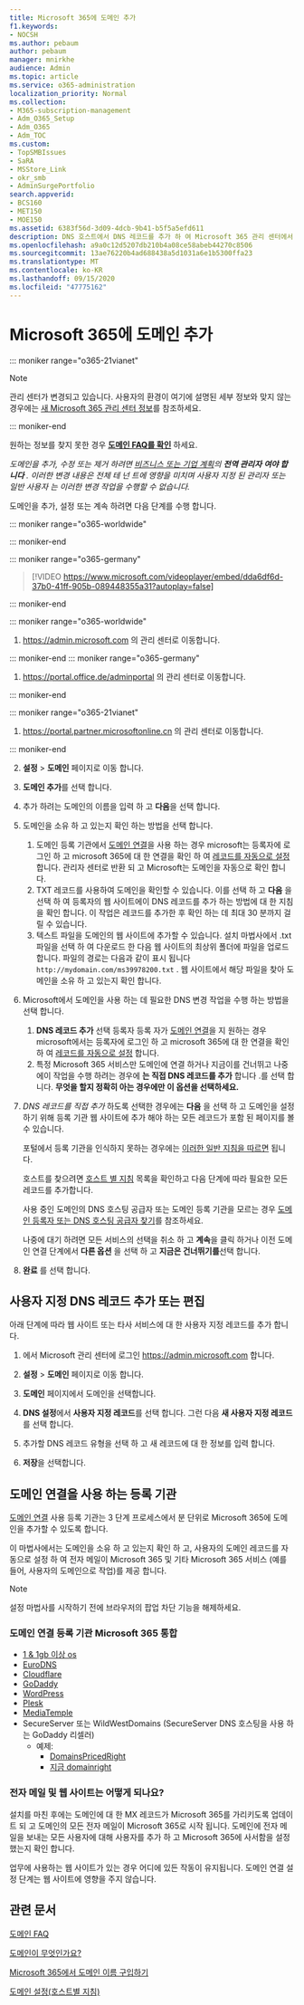 ```yaml
---
title: Microsoft 365에 도메인 추가
f1.keywords:
- NOCSH
ms.author: pebaum
author: pebaum
manager: mnirkhe
audience: Admin
ms.topic: article
ms.service: o365-administration
localization_priority: Normal
ms.collection:
- M365-subscription-management
- Adm_O365_Setup
- Adm_O365
- Adm_TOC
ms.custom:
- TopSMBIssues
- SaRA
- MSStore_Link
- okr_smb
- AdminSurgePortfolio
search.appverid:
- BCS160
- MET150
- MOE150
ms.assetid: 6383f56d-3d09-4dcb-9b41-b5f5a5efd611
description: DNS 호스트에서 DNS 레코드를 추가 하 여 Microsoft 365 관리 센터에서 Microsoft 365에 도메인을 추가 합니다. 설치 마법사가 프로세스를 안내 합니다.
ms.openlocfilehash: a9a0c12d5207db210b4a08ce58abeb44270c8506
ms.sourcegitcommit: 13ae76220b4ad688438a5d1031a6e1b5300ffa23
ms.translationtype: MT
ms.contentlocale: ko-KR
ms.lasthandoff: 09/15/2020
ms.locfileid: "47775162"
---
```

# <a name="add-a-domain-to-microsoft-365"></a>Microsoft 365에 도메인 추가

::: moniker range="o365-21vianet"

> [!NOTE]
> 관리 센터가 변경되고 있습니다. 사용자의 환경이 여기에 설명된 세부 정보와 맞지 않는 경우에는 [새 Microsoft 365 관리 센터 정보](https://docs.microsoft.com/microsoft-365/admin/microsoft-365-admin-center-preview?view=o365-21vianet)를 참조하세요.

::: moniker-end

 원하는 정보를 찾지 못한 경우 **[도메인 FAQ를 확인](domains-faq.md)** 하세요. 
  
 *도메인을 추가, 수정 또는 제거 하려면 [비즈니스 또는 기업 계획](https://products.office.com/business/office)의 **전역 관리자** **여야 합니다** . 이러한 변경 내용은 전체 테 넌 트에 영향을 미치며 *사용자 지정 된 관리자* 또는 *일반 사용자* 는 이러한 변경 작업을 수행할 수 없습니다.*  

 도메인을 추가, 설정 또는 계속 하려면 다음 단계를 수행 합니다. 

::: moniker range="o365-worldwide"
  
::: moniker-end

::: moniker range="o365-germany"

> [!VIDEO https://www.microsoft.com/videoplayer/embed/dda6df6d-37b0-41ff-905b-089448355a31?autoplay=false]
  
::: moniker-end

::: moniker range="o365-worldwide"

1. <a href="https://go.microsoft.com/fwlink/p/?linkid=2024339" target="_blank">https://admin.microsoft.com</a> 의 관리 센터로 이동합니다.

::: moniker-end
::: moniker range="o365-germany"

1. <a href="https://go.microsoft.com/fwlink/p/?linkid=848041" target="_blank">https://portal.office.de/adminportal</a> 의 관리 센터로 이동합니다.

::: moniker-end

::: moniker range="o365-21vianet"

1. <a href="https://go.microsoft.com/fwlink/p/?linkid=850627" target="_blank">https://portal.partner.microsoftonline.cn</a> 의 관리 센터로 이동합니다.

::: moniker-end
    
2. **설정**  >  **도메인** 페이지로 이동 합니다. 

3. **도메인 추가**를 선택 합니다.
    
4. 추가 하려는 도메인의 이름을 입력 하 고 **다음**을 선택 합니다.
    
5. 도메인을 소유 하 고 있는지 확인 하는 방법을 선택 합니다.
    
    1. 도메인 등록 기관에서 [도메인 연결](#domain-connect-registrars-integrating-with-microsoft-365)을 사용 하는 경우 microsoft는 등록자에 로그인 하 고 microsoft 365에 대 한 연결을 확인 하 여 [레코드를 자동으로 설정](../get-help-with-domains/domain-connect.md) 합니다. 관리자 센터로 반환 되 고 Microsoft는 도메인을 자동으로 확인 합니다.
    2. TXT 레코드를 사용하여 도메인을 확인할 수 있습니다. 이를 선택 하 고 **다음** 을 선택 하 여 등록자의 웹 사이트에이 DNS 레코드를 추가 하는 방법에 대 한 지침을 확인 합니다. 이 작업은 레코드를 추가한 후 확인 하는 데 최대 30 분까지 걸릴 수 있습니다. 
    3. 텍스트 파일을 도메인의 웹 사이트에 추가할 수 있습니다. 설치 마법사에서 .txt 파일을 선택 하 여 다운로드 한 다음 웹 사이트의 최상위 폴더에 파일을 업로드 합니다. 파일의 경로는 다음과 같이 표시 됩니다 `http://mydomain.com/ms39978200.txt` . 웹 사이트에서 해당 파일을 찾아 도메인을 소유 하 고 있는지 확인 합니다.
    
6. Microsoft에서 도메인을 사용 하는 데 필요한 DNS 변경 작업을 수행 하는 방법을 선택 합니다.
    
    1. **DNS 레코드 추가** 선택 등록자 등록 자가 [도메인 연결](#domain-connect-registrars-integrating-with-microsoft-365)을 지 원하는 경우 microsoft에서는 등록자에 로그인 하 고 microsoft 365에 대 한 연결을 확인 하 여 [레코드를 자동으로 설정](../get-help-with-domains/domain-connect.md) 합니다.
    2. 특정 Microsoft 365 서비스만 도메인에 연결 하거나 지금이를 건너뛰고 나중에이 작업을 수행 하려는 경우에 **는 직접 DNS 레코드를 추가** 합니다 .를 선택 합니다. **무엇을 할지 정확히 아는 경우에만 이 옵션을 선택하세요.**

7. *DNS 레코드를 직접 추가* 하도록 선택한 경우에는 **다음** 을 선택 하 고 도메인을 설정 하기 위해 등록 기관 웹 사이트에 추가 해야 하는 모든 레코드가 포함 된 페이지를 볼 수 있습니다. 

    포털에서 등록 기관을 인식하지 못하는 경우에는 [이러한 일반 지침을 따르면](../get-help-with-domains/create-dns-records-at-any-dns-hosting-provider.md) 됩니다.
    
    호스트를 찾으려면 [호스트 별 지침](https://docs.microsoft.com/microsoft-365/admin/get-help-with-domains/set-up-your-domain-host-specific-instructions) 목록을 확인하고 다음 단계에 따라 필요한 모든 레코드를 추가합니다. 
    
    사용 중인 도메인의 DNS 호스팅 공급자 또는 도메인 등록 기관을 모르는 경우 [도메인 등록자 또는 DNS 호스팅 공급자 찾기](../get-help-with-domains/find-your-domain-registrar.md)를 참조하세요.
    
    나중에 대기 하려면 모든 서비스의 선택을 취소 하 고 **계속**을 클릭 하거나 이전 도메인 연결 단계에서 **다른 옵션** 을 선택 하 고 **지금은 건너뛰기를**선택 합니다.
    
8. **완료** 를 선택 합니다.

## <a name="add-or-edit-custom-dns-records"></a>사용자 지정 DNS 레코드 추가 또는 편집

아래 단계에 따라 웹 사이트 또는 타사 서비스에 대 한 사용자 지정 레코드를 추가 합니다.

1. 에서 Microsoft 관리 센터에 로그인 <a href="https://go.microsoft.com/fwlink/p/?linkid=2024339" target="_blank">https://admin.microsoft.com</a> 합니다.

2. **설정**   >  **도메인** 페이지로 이동 합니다.

3. **도메인** 페이지에서 도메인을 선택합니다. 
    
4. **DNS 설정**에서 **사용자 지정 레코드**를 선택 합니다. 그런 다음 **새 사용자 지정 레코드**를 선택 합니다.

5. 추가할 DNS 레코드 유형을 선택 하 고 새 레코드에 대 한 정보를 입력 합니다.
    
6. **저장**을 선택합니다.

## <a name="registrars-with-domain-connect"></a>도메인 연결을 사용 하는 등록 기관

[도메인 연결](https://www.domainconnect.org/) 사용 등록 기관는 3 단계 프로세스에서 분 단위로 Microsoft 365에 도메인을 추가할 수 있도록 합니다. 
  
이 마법사에서는 도메인을 소유 하 고 있는지 확인 하 고, 사용자의 도메인 레코드를 자동으로 설정 하 여 전자 메일이 Microsoft 365 및 기타 Microsoft 365 서비스 (예를 들어, 사용자의 도메인으로 작업)를 제공 합니다.
  
> [!NOTE]
> 설정 마법사를 시작하기 전에 브라우저의 팝업 차단 기능을 해제하세요.
  
### <a name="domain-connect-registrars-integrating-with-microsoft-365"></a>도메인 연결 등록 기관 Microsoft 365 통합

- [1 &amp; 1gb 이상 os](https://www.1and1.com/)
- [EuroDNS](https://www.eurodns.com/)
- [Cloudflare](https://www.cloudflare.com/)
- [GoDaddy](https://www.godaddy.com/)
- [WordPress](https://wordpress.com/)
- [Plesk](https://www.plesk.com/)
- [MediaTemple](https://mediatemple.net/)
- SecureServer 또는 WildWestDomains (SecureServer DNS 호스팅을 사용 하는 GoDaddy 리셀러)
    - 예제:
        - [DomainsPricedRight](https://www.domainspricedright.com/products/domain-registration)
        - [지금 domainright](https://www.domainrightnow.com/)

### <a name="what-happens-to-my-email-and-website"></a>전자 메일 및 웹 사이트는 어떻게 되나요?

설치를 마친 후에는 도메인에 대 한 MX 레코드가 Microsoft 365를 가리키도록 업데이트 되 고 도메인의 모든 전자 메일이 Microsoft 365로 시작 됩니다. 도메인에 전자 메일을 보내는 모든 사용자에 대해 사용자를 추가 하 고 Microsoft 365에 사서함을 설정 했는지 확인 합니다.
  
업무에 사용하는 웹 사이트가 있는 경우 어디에 있든 작동이 유지됩니다. 도메인 연결 설정 단계는 웹 사이트에 영향을 주지 않습니다.

## <a name="related-articles"></a>관련 문서

[도메인 FAQ](domains-faq.md)

[도메인이 무엇인가요?](../get-help-with-domains/what-is-a-domain.md)

[Microsoft 365에서 도메인 이름 구입하기](../get-help-with-domains/buy-a-domain-name.md)

[도메인 설정(호스트별 지침)](../get-help-with-domains/set-up-your-domain-host-specific-instructions.md)
